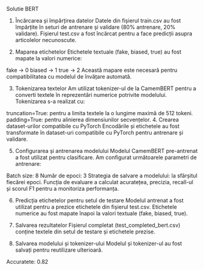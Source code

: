 Solutie BERT

1. Încărcarea și împărțirea datelor
Datele din fișierul train.csv au fost împărțite în seturi de antrenare și validare (80% antrenare, 20% validare). Fișierul test.csv a fost încărcat pentru a face predicții asupra articolelor necunoscute.

2. Maparea etichetelor
Etichetele textuale (fake, biased, true) au fost mapate la valori numerice:

fake → 0
biased → 1
true → 2
Această mapare este necesară pentru compatibilitatea cu modelul de învățare automată.

3. Tokenizarea textelor
Am utilizat tokenizer-ul de la CamemBERT pentru a converti textele în reprezentări numerice potrivite modelului. Tokenizarea s-a realizat cu:

truncation=True: pentru a limita textele la o lungime maximă de 512 tokeni.
padding=True: pentru alinierea dimensiunilor secvențelor.
4. Crearea dataset-urilor compatibile cu PyTorch
Encodările și etichetele au fost transformate în dataset-uri compatibile cu PyTorch pentru antrenare și validare.

5. Configurarea și antrenarea modelului
Modelul CamemBERT pre-antrenat a fost utilizat pentru clasificare. Am configurat următoarele parametri de antrenare:

Batch size: 8
Număr de epoci: 3
Strategia de salvare a modelului: la sfârșitul fiecărei epoci.
Funcția de evaluare a calculat acuratețea, precizia, recall-ul și scorul F1 pentru a monitoriza performanța.

6. Predicția etichetelor pentru setul de testare
Modelul antrenat a fost utilizat pentru a prezice etichetele din fișierul test.csv. Etichetele numerice au fost mapate înapoi la valori textuale (fake, biased, true).

7. Salvarea rezultatelor
Fișierul completat (test_completed_bert.csv) conține textele din setul de testare și etichetele prezise.

8. Salvarea modelului și tokenizer-ului
Modelul și tokenizer-ul au fost salvați pentru reutilizare ulterioară.

Accuratete: 0.82
